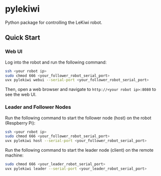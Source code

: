 # pylekiwi

Python package for controlling the LeKiwi robot.

## Quick Start

### Web UI

Log into the robot and run the following command:

```bash
ssh <your robot ip>
sudo chmod 666 <your_follower_robot_serial_port>
uvx pylekiwi webui --serial-port <your_follower_robot_serial_port>
```

Then, open a web browser and navigate to `http://<your robot ip>:8080` to see the web UI.

### Leader and Follower Nodes

Run the following command to start the follower node (host) on the robot (Respberry Pi):

```bash
ssh <your robot ip>
sudo chmod 666 <your_follower_robot_serial_port>
uvx pylekiwi host --serial-port <your_follower_robot_serial_port>
```

Run the following command to start the leader node (client) on the remote machine:

```bash
sudo chmod 666 <your_leader_robot_serial_port>
uvx pylekiwi leader --serial-port <your_leader_robot_serial_port>
```
